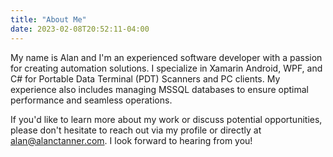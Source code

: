 ```yaml
---
title: "About Me"
date: 2023-02-08T20:52:11-04:00
---
```


My name is Alan and I'm an experienced software developer with a passion for creating automation solutions. I specialize in Xamarin Android, WPF, and C# for Portable Data Terminal (PDT) Scanners and PC clients. My experience also includes managing MSSQL databases to ensure optimal performance and seamless operations.

If you'd like to learn more about my work or discuss potential opportunities, please don't hesitate to reach out via my profile or directly at alan@alanctanner.com. I look forward to hearing from you!